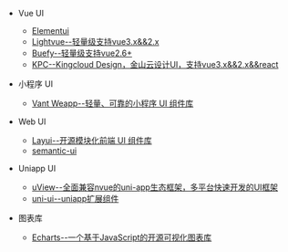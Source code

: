 - Vue UI
  - [Elementui](https://element.eleme.cn/#/zh-CN/component/installation)
  - [Lightvue--轻量级支持vue3.x&&2.x](https://lightvue.org/getting-started/installation)
  - [Buefy--轻量级支持vue2.6+](https://buefy.org/documentation)
  - [KPC--Kingcloud Design，金山云设计UI，支持vue3.x&&2.x&&react](https://design.ksyun.com/)

- 小程序 UI
  - [Vant Weapp--轻量、可靠的小程序 UI 组件库](https://vant-contrib.gitee.io/vant-weapp/#/home)

- Web UI
  - [Layui--开源模块化前端 UI 组件库](https://layuion.com/)
  - [semantic-ui](https://semantic-ui.com/)

- Uniapp UI
  - [uView--全面兼容nvue的uni-app生态框架，多平台快速开发的UI框架](https://www.uviewui.com/)
  - [uni-ui--uniapp扩展组件](https://uniapp.dcloud.net.cn/component/)

- 图表库
  - [Echarts--一个基于JavaScript的开源可视化图表库](https://echarts.apache.org/zh/index.html)